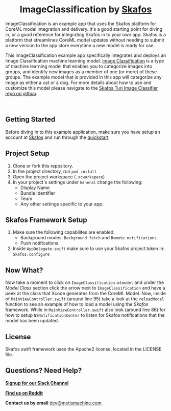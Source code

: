 <h1 align="center">ImageClassification by <a href="https://skafos.ai">Skafos</a></h1>

ImageClassification is an example app that uses the Skafos platform for CoreML model integration and delivery. It's a good starting point for diving in, or a good reference for integrating Skafos in to your own app. Skafos is a platform that streamlines CoreML model updates without needing to submit a new version to the app store everytime a new model is ready for use.

This ImageClassification example app specifically integrates and deploys an Image Classification machine learning model. [Image Classification](https://docs.metismachine.io/docs/image-classification) is a type of machine learning model that enables you to categorize images into groups, and identify new images as a member of one (or more) of these groups. The example model that is provided in this app will categorize any image as either a cat or a dog. For more details about how to use and customize this model please navigate to the [Skafos Turi Image Classifier repo on github](https://github.com/skafos/TuriImageClassifier).

<br>

## Getting Started

Before diving in to this example application, make sure you have setup an account at [Skafos](https://skafos.ai) and run through the [quickstart](https://dashboard.skafos.ai/quickstart/project)

## Project Setup

1. Clone or fork this repository.
2. In the project directory, run `pod install`
3. Open the project workspace (`.xcworkspace`)
4. In your project's settings under `General` change the following:
    * Display Name
    * Bundle Identifier
    * Team
    * Any other settings specific to your app.

## Skafos Framework Setup

1. Make sure the following capabilites are enabled:
    * Background modes: `Background fetch` and `Remote notifications`
    * Push notifications
2. Inside `AppDelegate.swift` make sure to use your Skafos project token in: `Skafos.configure`

## Now What?

Now take a moment to click on `ImageClassification.mlmodel` and under the *Model Class* section click the arrow next 
to `ImageClassification` and have a peek at the class that Xcode generates from the CoreML Model. Now, inside of 
`MainViewController.swift` (around line 95) take a look at the `reloadModel` function to see an example of
how to load a model using the *Skafos* framework. While in `MainViewController.swift` also look (around line 86)
for how to setup `NSNotificationCenter` to listen for Skafos notifications that the model has been updated.

## License

Skafos swift framework uses the Apache2 license, located in the LICENSE file.

## Questions? Need Help? 

[**Signup for our Slack Channel**](https://skafosai.slack.com/)

[**Find us on Reddit**](https://reddit.com/r/skafos) 

**Contact us by email** <a href="mailto:..">dev@metismachine.com</a>
